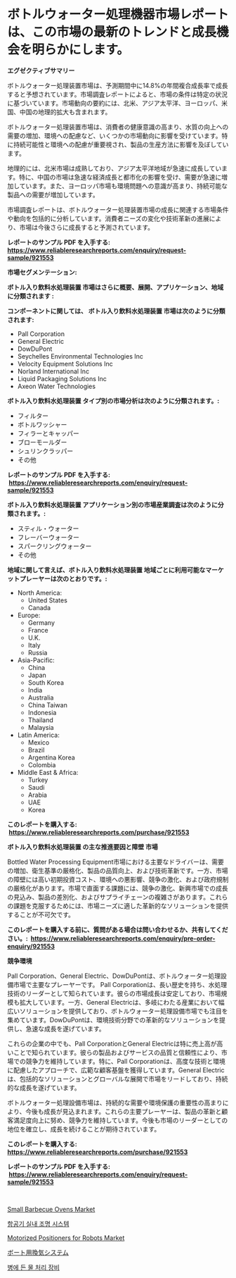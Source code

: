 <p><h1>ボトルウォーター処理機器市場レポートは、この市場の最新のトレンドと成長機会を明らかにします。</h1></p><p><strong>エグゼクティブサマリー</strong></p>
<p><p>ボトルウォーター処理装置市場は、予測期間中に14.8%の年間複合成長率で成長すると予想されています。市場調査レポートによると、市場の条件は特定の状況に基づいています。市場動向の要約には、北米、アジア太平洋、ヨーロッパ、米国、中国の地理的拡大も含まれます。</p><p>ボトルウォーター処理装置市場は、消費者の健康意識の高まり、水質の向上への需要の増加、環境への配慮など、いくつかの市場動向に影響を受けています。特に持続可能性と環境への配慮が重要視され、製品の生産方法に影響を及ぼしています。</p><p>地理的には、北米市場は成熟しており、アジア太平洋地域が急速に成長しています。特に、中国の市場は急速な経済成長と都市化の影響を受け、需要が急速に増加しています。また、ヨーロッパ市場も環境問題への意識が高まり、持続可能な製品への需要が増加しています。</p><p>市場調査レポートは、ボトルウォーター処理装置市場の成長に関連する市場条件や動向を包括的に分析しています。消費者ニーズの変化や技術革新の進展により、市場は今後さらに成長すると予測されています。</p></p>
<p><strong>レポートのサンプル PDF を入手する: <a href="https://www.reliableresearchreports.com/enquiry/request-sample/921553">https://www.reliableresearchreports.com/enquiry/request-sample/921553</a></strong></p>
<p><strong>市場セグメンテーション:</strong></p>
<p><strong> ボトル入り飲料水処理装置 市場はさらに概要、展開、アプリケーション、地域に分類されます :</strong></p>
<p><strong>コンポーネントに関しては、 ボトル入り飲料水処理装置 市場は次のように分類されます: &nbsp;</strong></p>
<p><ul><li>Pall Corporation</li><li>General Electric</li><li>DowDuPont</li><li>Seychelles Environmental Technologies Inc</li><li>Velocity Equipment Solutions Inc</li><li>Norland International Inc</li><li>Liquid Packaging Solutions Inc</li><li>Axeon Water Technologies</li></ul></p>
<p><strong> ボトル入り飲料水処理装置 タイプ別の市場分析は次のように分類されます。:</strong></p>
<p><ul><li>フィルター</li><li>ボトルワッシャー</li><li>フィラーとキャッパー</li><li>ブローモールダー</li><li>シュリンクラッパー</li><li>その他</li></ul></p>
<p><strong>レポートのサンプル PDF を入手する: &nbsp;<a href="https://www.reliableresearchreports.com/enquiry/request-sample/921553">https://www.reliableresearchreports.com/enquiry/request-sample/921553</a></strong></p>
<p><strong> ボトル入り飲料水処理装置 アプリケーション別の市場産業調査は次のように分類されます。:</strong></p>
<p><ul><li>スティル・ウォーター</li><li>フレーバーウォーター</li><li>スパークリングウォーター</li><li>その他</li></ul></p>
<p><strong>地域に関して言えば、ボトル入り飲料水処理装置 地域ごとに利用可能なマーケットプレーヤーは次のとおりです。:</strong></p>
<p><ul>
    <li>
        North America:
        <ul>
            <li>United States</li>
            <li>Canada</li>
        </ul>
    </li>
    <li>
        Europe:
        <ul>
            <li>Germany</li>
            <li>France</li>
            <li>U.K.</li>
            <li>Italy</li>
            <li>Russia</li>
        </ul>
    </li>
    <li>
        Asia-Pacific:
        <ul>
            <li>China</li>
            <li>Japan</li>
            <li>South Korea</li>
            <li>India</li>
            <li>Australia</li>
            <li>China Taiwan</li>
            <li>Indonesia</li>
            <li>Thailand</li>
            <li>Malaysia</li>
        </ul>
    </li>
    <li>
        Latin America:
        <ul>
            <li>Mexico</li>
            <li>Brazil</li>
            <li>Argentina Korea</li>
            <li>Colombia</li>
        </ul>
    </li>
    <li>
        Middle East & Africa:
        <ul>
            <li>Turkey</li>
            <li>Saudi</li>
            <li>Arabia</li>
            <li>UAE</li>
            <li>Korea</li>
        </ul>
    </li>
    </ul></p>
<p><strong>このレポートを購入する: &nbsp;<a href="https://www.reliableresearchreports.com/purchase/921553">https://www.reliableresearchreports.com/purchase/921553</a></strong></p>
<p><strong>ボトル入り飲料水処理装置 の主な推進要因と障壁 市場</strong></p>
<p><p>Bottled Water Processing Equipment市場における主要なドライバーは、需要の増加、衛生基準の厳格化、製品の品質向上、および技術革新です。一方、市場の障壁には高い初期投資コスト、環境への悪影響、競争の激化、および政府規制の厳格化があります。市場で直面する課題には、競争の激化、新興市場での成長の見込み、製品の差別化、およびサプライチェーンの複雑さがあります。これらの課題を克服するためには、市場ニーズに適した革新的なソリューションを提供することが不可欠です。</p></p>
<p><strong>このレポートを購入する前に、質問がある場合は問い合わせるか、共有してください。:&nbsp; <a href="https://www.reliableresearchreports.com/enquiry/pre-order-enquiry/921553">https://www.reliableresearchreports.com/enquiry/pre-order-enquiry/921553</a></strong></p>
<p><strong>競争環境</strong></p>
<p><p>Pall Corporation、General Electric、DowDuPontは、ボトルウォーター処理設備市場で主要なプレーヤーです。 Pall Corporationは、長い歴史を持ち、水処理技術のリーダーとして知られています。彼らの市場成長は安定しており、市場規模も拡大しています。一方、General Electricは、多岐にわたる産業において幅広いソリューションを提供しており、ボトルウォーター処理設備市場でも注目を集めています。DowDuPontは、環境技術分野での革新的なソリューションを提供し、急速な成長を遂げています。</p><p>これらの企業の中でも、Pall CorporationとGeneral Electricは特に売上高が高いことで知られています。彼らの製品およびサービスの品質と信頼性により、市場での競争力を維持しています。特に、Pall Corporationは、高度な技術と環境に配慮したアプローチで、広範な顧客基盤を獲得しています。General Electricは、包括的なソリューションとグローバルな展開で市場をリードしており、持続的な成長を遂げています。</p><p>ボトルウォーター処理設備市場は、持続的な需要や環境保護の重要性の高まりにより、今後も成長が見込まれます。これらの主要プレーヤーは、製品の革新と顧客満足度向上に努め、競争力を維持しています。今後も市場のリーダーとしての地位を確立し、成長を続けることが期待されています。</p></p>
<p><strong>このレポートを購入する: &nbsp; <a href="https://www.reliableresearchreports.com/purchase/921553">https://www.reliableresearchreports.com/purchase/921553</a></strong></p>
<p><strong>レポートのサンプル PDF を入手する: &nbsp;<a href="https://www.reliableresearchreports.com/enquiry/request-sample/921553">https://www.reliableresearchreports.com/enquiry/request-sample/921553</a></strong><strong></strong></p>
<p>&nbsp;</p>
<p><p><a href="https://github.com/lubmix/Market-Research-Report-List-1/blob/main/small-barbecue-ovens-market.md">Small Barbecue Ovens Market</a></p><p><a href="https://github.com/laholand/Market-Research-Report-List-2/blob/main/2367327182229.md">항공기 실내 조명 시스템</a></p><p><a href="https://issuu.com/reportprime-2/docs/motorized-positioners-for-robots-market-size-2030.">Motorized Positioners for Robots Market</a></p><p><a href="https://github.com/mohamedbakry57/Market-Research-Report-List-2/blob/main/4713746182233.md">ボート用換気システム</a></p><p><a href="https://github.com/sougarounis/Market-Research-Report-List-2/blob/main/6601912182230.md">병에 든 물 처리 장비</a></p></p>